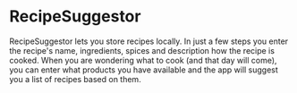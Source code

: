 RecipeSuggestor
===============

RecipeSuggestor lets you store recipes locally. In just a few steps you enter the recipe's name, ingredients, spices 
and description how the recipe is cooked. When you are wondering what to cook (and that day will come), 
you can enter what products you have available and the app will suggest you a list of recipes based on them.

